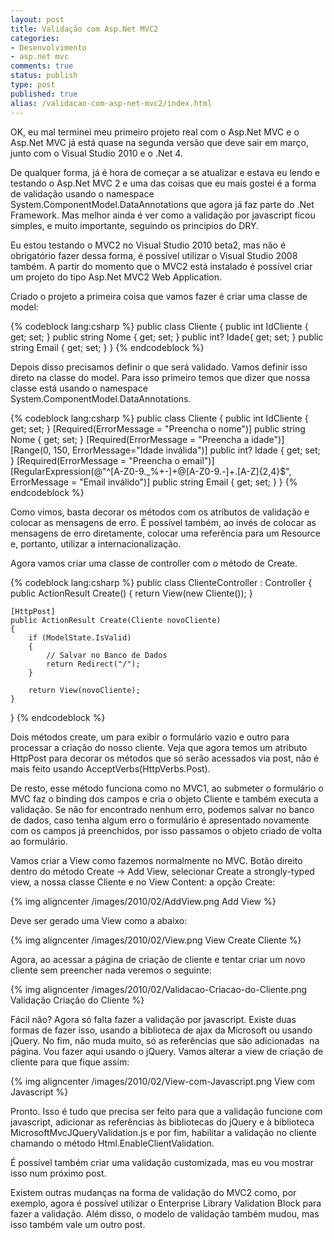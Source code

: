```yaml
---
layout: post
title: Validação com Asp.Net MVC2
categories:
- Desenvolvimento
- asp.net mvc
comments: true
status: publish
type: post
published: true
alias: /validacao-com-asp-net-mvc2/index.html
---
```

OK, eu mal terminei meu primeiro projeto real com o Asp.Net MVC e o Asp.Net MVC já está quase na segunda versão que deve sair em março, junto com o Visual Studio 2010 e o .Net 4.

De qualquer forma, já é hora de começar a se atualizar e estava eu lendo e testando o Asp.Net MVC 2 e uma das coisas que eu mais gostei é a forma de validação usando o namespace System.ComponentModel.DataAnnotations que agora já faz parte do .Net Framework. Mas melhor ainda é ver como a validação por javascript ficou simples, e muito importante, seguindo os principios do DRY.

Eu estou testando o MVC2 no Visual Studio 2010 beta2, mas não é obrigatório fazer dessa forma, é possível utilizar o Visual Studio 2008 também. A partir do momento que o MVC2 está instalado é possível criar um projeto do tipo Asp.Net MVC2 Web Application.

Criado o projeto a primeira coisa que vamos fazer é criar uma classe de model:

{% codeblock lang:csharp %}
public class Cliente
{
    public int IdCliente { get; set; }
    public string Nome { get; set; }
    public int? Idade{ get; set; }
    public string Email { get; set; }
}
{% endcodeblock %}

Depois disso precisamos definir o que será validado. Vamos definir isso direto na classe do model. Para isso primeiro temos que dizer que nossa classe está usando o namespace System.ComponentModel.DataAnnotations.

{% codeblock lang:csharp %}
public class Cliente
{
    public int IdCliente { get; set; }
    [Required(ErrorMessage = "Preencha o nome")]
    public string Nome { get; set; }
    [Required(ErrorMessage = "Preencha a idade")]
    [Range(0, 150, ErrorMessage="Idade inválida")]
    public int? Idade { get; set; }
    [Required(ErrorMessage = "Preencha o email")]
    [RegularExpression(@"^[A-Z0-9._%+-]+@[A-Z0-9.-]+.[A-Z]{2,4}$", ErrorMessage = "Email inválido")]
    public string Email { get; set; }
}
{% endcodeblock %}

Como vimos, basta decorar os métodos com os atributos de validação e colocar as mensagens de erro. É possível também, ao invés de colocar as mensagens de erro diretamente, colocar uma referência para um Resource e, portanto, utilizar a internacionalização.

Agora vamos criar uma classe de controller com o método de Create.

{% codeblock lang:csharp %}
public class ClienteController : Controller
{
    public ActionResult Create()
    {
        return View(new Cliente());
    }

    [HttpPost]
    public ActionResult Create(Cliente novoCliente)
    {
        if (ModelState.IsValid)
        {
            // Salvar no Banco de Dados
            return Redirect("/");
        }

        return View(novoCliente);
    }
}
{% endcodeblock %}

Dois métodos create, um para exibir o formulário vazio e outro para processar a criação do nosso cliente. Veja que agora temos um atributo HttpPost para decorar os métodos que só serão acessados via post, não é mais feito usando AcceptVerbs(HttpVerbs.Post).

De resto, esse método funciona como no MVC1, ao submeter o formulário o MVC faz o binding dos campos e cria o objeto Cliente e também executa a validação. Se não for encontrado nenhum erro, podemos salvar no banco de dados, caso tenha algum erro o formulário é apresentado novamente com os campos já preenchidos, por isso passamos o objeto criado de volta ao formulário.

Vamos criar a View como fazemos normalmente no MVC. Botão direito dentro do método Create -&gt; Add View, selecionar Create a strongly-typed view, a nossa classe Cliente e no View Content: a opção Create:

{% img aligncenter /images/2010/02/AddView.png Add View %}

Deve ser gerado uma View como a abaixo:

{% img aligncenter /images/2010/02/View.png View Create Cliente %}

Agora, ao acessar a página de criação de cliente e tentar criar um novo cliente sem preencher nada veremos o seguinte:

{% img aligncenter /images/2010/02/Validacao-Criacao-do-Cliente.png Validação Criação do Cliente %}

Fácil não? Agora só falta fazer a validação por javascript. Existe duas formas de fazer isso, usando a biblioteca de ajax da Microsoft ou usando jQuery. No fim, não muda muito, só as referências que são adicionadas  na página. Vou fazer aqui usando o jQuery. Vamos alterar a view de criação de cliente para que fique assim:

{% img aligncenter /images/2010/02/View-com-Javascript.png View com Javascript %}

Pronto. Isso é tudo que precisa ser feito para que a validação funcione com javascript, adicionar as referências às bibliotecas do jQuery e à biblioteca MicrosoftMvcJQueryValidation.js e por fim, habilitar a validação no cliente chamando o método Html.EnableClientValidation.

É possível também criar uma validação customizada, mas eu vou mostrar isso num próximo post.

Existem outras mudanças na forma de validação do MVC2 como, por exemplo, agora é possível utilizar o Enterprise Library Validation Block para fazer a validação. Além disso, o modelo de validação também mudou, mas isso também vale um outro post.
